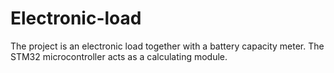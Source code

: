 # Electronic-load
The project is an electronic load together with a battery capacity meter. The STM32 microcontroller acts as a calculating module.
